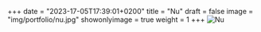 +++
date = "2023-17-05T17:39:01+0200"
title = "Nu"
draft = false
image = "img/portfolio/nu.jpg"
showonlyimage = true
weight = 1
+++
![Nu](https://www.myriampitte.art/img/portfolio/nu.jpg?raw=true)






